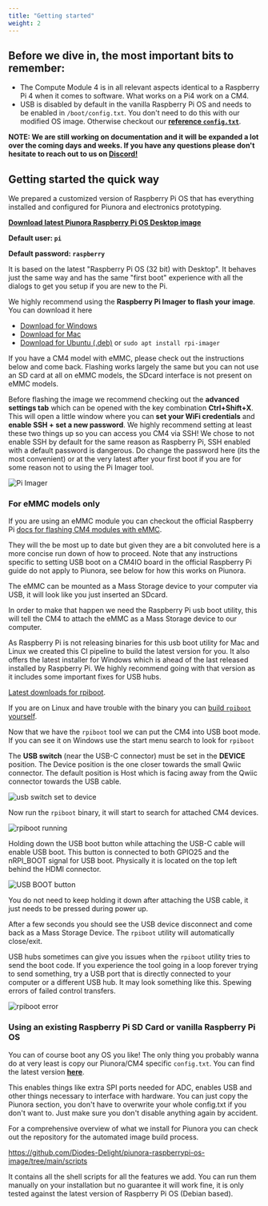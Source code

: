 ```yaml
---
title: "Getting started"
weight: 2
---
```


## Before we dive in, the most important bits to remember:


- The Compute Module 4 is in all relevant aspects identical to a Raspberry Pi 4 when it comes to software. What works on a Pi4 work on a CM4.
- USB is disabled by default in the vanilla Raspberry Pi OS and needs to be enabled in `/boot/config.txt`. You don't need to do this with our modified OS image. Otherwise checkout our **[reference `config.txt`](https://github.com/Diodes-Delight/piunora-raspberrypi-os-image/blob/main/scripts/files/config.txt)**.

**NOTE: We are still working on documentation and it will be expanded a lot over the coming days and weeks. If you have any questions please don't hesitate to reach out to us on [Discord!](https://www.diodes-delight.com/community/)**

## Getting started the quick way

We prepared a customized version of Raspberry Pi OS that has everything installed and configured for Piunora and electronics prototyping.

**[Download latest Piunora Raspberry Pi OS Desktop image](https://github.com/Diodes-Delight/piunora-raspberrypi-os-image/releases)**

**Default user: `pi`**

**Default password: `raspberry`**

It is based on the latest "Raspberry Pi OS (32 bit) with Desktop". It behaves just the same way and has the same "first boot" experience with all the dialogs to get you setup if you are new to the Pi.

We highly recommend using the **Raspberry Pi Imager to flash your image**. You can download it here
 - [Download for Windows](https://downloads.raspberrypi.org/imager/imager_latest.exe)
 - [Download for Mac](https://downloads.raspberrypi.org/imager/imager_latest.dmg)
 - [Download for Ubuntu (.deb)](https://downloads.raspberrypi.org/imager/imager_latest_amd64.deb) or `sudo apt install rpi-imager`

If you have a CM4 model with eMMC, please check out the instructions below and come back. Flashing works largely the same but you can not use an SD card at all on eMMC models, the SDcard interface is not present on eMMC models.

Before flashing the image we recommend checking out the **advanced settings tab** which can be opened with the key combination **Ctrl+Shift+X**. This will open a little window where you can **set your WiFi credentials** and **enable SSH + set a new password**. We highly recommend setting at least these two things up so you can access you CM4 via SSH! We chose to not enable SSH by default for the same reason as Raspberry Pi, SSH enabled with a default password is dangerous. Do change the password here (its the most convenient) or at the very latest after your first boot if you are for some reason not to using the Pi Imager tool.

![Pi Imager](/docs/piunora/pi-imager.png)

### For eMMC models only

If you are using an eMMC module you can checkout the official Raspberry Pi [docs for flashing CM4 modules with eMMC](https://www.raspberrypi.com/documentation/computers/compute-module.html#steps-to-flash-the-emmc).

They will the be most up to date but given they are a bit convoluted here is a more concise run down of how to proceed. Note that any instructions specific to setting USB boot on a CM4IO board in the official Raspberry Pi guide do not apply to Piunora, see below for how this works on Piunora.

The eMMC can be mounted as a Mass Storage device to your computer via USB, it will look like you just inserted an SDcard.

In order to make that happen we need the Raspberry Pi usb boot utility, this will tell the CM4 to attach the eMMC as a Mass Storage device to our computer.

As Raspberry Pi is not releasing binaries for this usb boot utility for Mac and Linux we created this CI pipeline to build the latest version for you.
It also offers the latest installer for Windows which is ahead of the last released installed by Raspberry Pi. We highly recommend going with that version as it includes some important fixes for USB hubs.

[Latest downloads for rpiboot](https://github.com/Diodes-Delight/rpiboot-binaries/releases).

If you are on Linux and have trouble with the binary you can [build `rpiboot` yourself](https://github.com/raspberrypi/usbboot).

Now that we have the `rpiboot` tool we can put the CM4 into USB boot mode.
If you can see it on Windows use the start menu search to look for `rpiboot`

The **USB switch** (near the USB-C connector) must be set in the **DEVICE** position.
The Device position is the one closer towards the small Qwiic connector. The default position is Host which is facing away from the Qwiic connector towards the USB cable.

![usb switch set to device](/docs/piunora/pic/usb-switch-device.jpg)

Now run the `rpiboot` binary, it will start to search for attached CM4 devices.

![rpiboot running](/docs/piunora/pic/rpiboot.png)

Holding down the USB boot button while attaching the USB-C cable will enable USB boot. This button is connected to both GPIO25 and the nRPI_BOOT signal for USB boot. Physically it is located on the top left behind the HDMI connector.

![USB BOOT button](/docs/piunora/pic/usb-boot-25.jpg)

You do not need to keep holding it down after attaching the USB cable, it just needs to be pressed during power up.

After a few seconds you should see the USB device disconnect and come back as a Mass Storage Device.
The `rpiboot` utility will automatically close/exit.

USB hubs sometimes can give you issues when the `rpiboot` utility tries to send the boot code. If you experience the tool going in a loop forever trying to send something, try a USB port that is directly connected to your computer or a different USB hub.
It may look something like this. Spewing errors of failed control transfers.

![rpiboot error](/docs/piunora/pic/rpiboot-error-w-hub.png)


### Using an existing Raspberry Pi SD Card or vanilla Raspberry Pi OS

You can of course boot any OS you like!
The only thing you probably wanna do at very least is copy our Piunora/CM4 specific `config.txt`. You can find the latest version **[here](https://github.com/Diodes-Delight/piunora-raspberrypi-os-image/blob/main/scripts/files/config.txt)**.

This enables things like extra SPI ports needed for ADC, enables USB and other things necessary to interface with hardware.
You can just copy the Piunora section, you don't have to overwrite your whole config.txt if you don't want to. Just make sure you don't disable anything again by accident.

For a comprehensive overview of what we install for Piunora you can check out the repository for the automated image build process.

https://github.com/Diodes-Delight/piunora-raspberrypi-os-image/tree/main/scripts

It contains all the shell scripts for all the features we add. You can run them manually on your installation but no guarantee it will work fine, it is only tested against the latest version of Raspberry Pi OS (Debian based).
